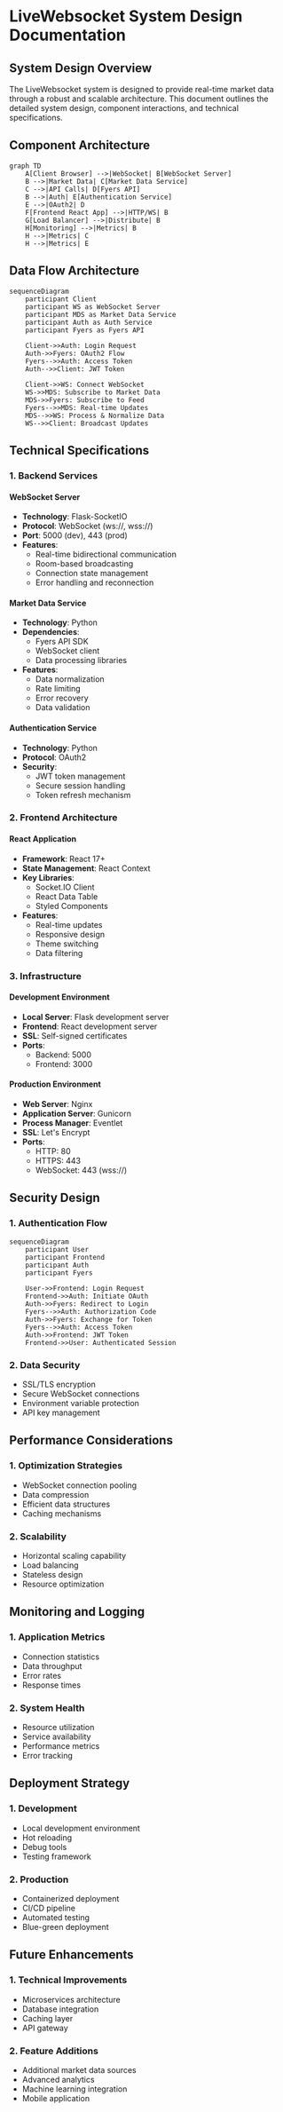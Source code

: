 # LiveWebsocket System Design Documentation

## System Design Overview

The LiveWebsocket system is designed to provide real-time market data through a robust and scalable architecture. This document outlines the detailed system design, component interactions, and technical specifications.

## Component Architecture

```mermaid
graph TD
    A[Client Browser] -->|WebSocket| B[WebSocket Server]
    B -->|Market Data| C[Market Data Service]
    C -->|API Calls| D[Fyers API]
    B -->|Auth| E[Authentication Service]
    E -->|OAuth2| D
    F[Frontend React App] -->|HTTP/WS| B
    G[Load Balancer] -->|Distribute| B
    H[Monitoring] -->|Metrics| B
    H -->|Metrics| C
    H -->|Metrics| E
```

## Data Flow Architecture

```mermaid
sequenceDiagram
    participant Client
    participant WS as WebSocket Server
    participant MDS as Market Data Service
    participant Auth as Auth Service
    participant Fyers as Fyers API

    Client->>Auth: Login Request
    Auth->>Fyers: OAuth2 Flow
    Fyers-->>Auth: Access Token
    Auth-->>Client: JWT Token
    
    Client->>WS: Connect WebSocket
    WS->>MDS: Subscribe to Market Data
    MDS->>Fyers: Subscribe to Feed
    Fyers-->>MDS: Real-time Updates
    MDS-->>WS: Process & Normalize Data
    WS-->>Client: Broadcast Updates
```

## Technical Specifications

### 1. Backend Services

#### WebSocket Server
- **Technology**: Flask-SocketIO
- **Protocol**: WebSocket (ws://, wss://)
- **Port**: 5000 (dev), 443 (prod)
- **Features**:
  - Real-time bidirectional communication
  - Room-based broadcasting
  - Connection state management
  - Error handling and reconnection

#### Market Data Service
- **Technology**: Python
- **Dependencies**: 
  - Fyers API SDK
  - WebSocket client
  - Data processing libraries
- **Features**:
  - Data normalization
  - Rate limiting
  - Error recovery
  - Data validation

#### Authentication Service
- **Technology**: Python
- **Protocol**: OAuth2
- **Security**:
  - JWT token management
  - Secure session handling
  - Token refresh mechanism

### 2. Frontend Architecture

#### React Application
- **Framework**: React 17+
- **State Management**: React Context
- **Key Libraries**:
  - Socket.IO Client
  - React Data Table
  - Styled Components
- **Features**:
  - Real-time updates
  - Responsive design
  - Theme switching
  - Data filtering

### 3. Infrastructure

#### Development Environment
- **Local Server**: Flask development server
- **Frontend**: React development server
- **SSL**: Self-signed certificates
- **Ports**:
  - Backend: 5000
  - Frontend: 3000

#### Production Environment
- **Web Server**: Nginx
- **Application Server**: Gunicorn
- **Process Manager**: Eventlet
- **SSL**: Let's Encrypt
- **Ports**:
  - HTTP: 80
  - HTTPS: 443
  - WebSocket: 443 (wss://)

## Security Design

### 1. Authentication Flow
```mermaid
sequenceDiagram
    participant User
    participant Frontend
    participant Auth
    participant Fyers

    User->>Frontend: Login Request
    Frontend->>Auth: Initiate OAuth
    Auth->>Fyers: Redirect to Login
    Fyers-->>Auth: Authorization Code
    Auth->>Fyers: Exchange for Token
    Fyers-->>Auth: Access Token
    Auth->>Frontend: JWT Token
    Frontend->>User: Authenticated Session
```

### 2. Data Security
- SSL/TLS encryption
- Secure WebSocket connections
- Environment variable protection
- API key management

## Performance Considerations

### 1. Optimization Strategies
- WebSocket connection pooling
- Data compression
- Efficient data structures
- Caching mechanisms

### 2. Scalability
- Horizontal scaling capability
- Load balancing
- Stateless design
- Resource optimization

## Monitoring and Logging

### 1. Application Metrics
- Connection statistics
- Data throughput
- Error rates
- Response times

### 2. System Health
- Resource utilization
- Service availability
- Performance metrics
- Error tracking

## Deployment Strategy

### 1. Development
- Local development environment
- Hot reloading
- Debug tools
- Testing framework

### 2. Production
- Containerized deployment
- CI/CD pipeline
- Automated testing
- Blue-green deployment

## Future Enhancements

### 1. Technical Improvements
- Microservices architecture
- Database integration
- Caching layer
- API gateway

### 2. Feature Additions
- Additional market data sources
- Advanced analytics
- Machine learning integration
- Mobile application 